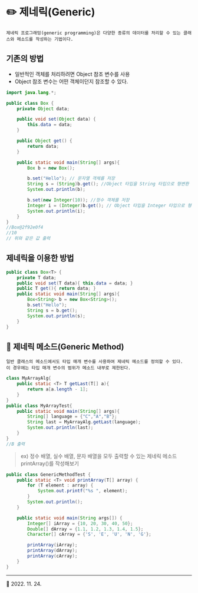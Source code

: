 # ✏️ 제네릭(Generic)
    제네릭 프로그래밍(generic programming)은 다양한 종류의 데이터를 처리할 수 있는 클래스와 메소드를 작성하는 기법이다.

## 기존의 방법
  + 일반적인 객체를 처리하려면 Object 참조 변수를 사용
  + Object 참조 변수는 어떤 객체이던지 참조할 수 있다.
```java
import java.lang.*;

public class Box {
    private Object data;

    public void set(Object data) {
        this.data = data;
    }

    public Object get() {
        return data;
    }

    public static void main(String[] args){
        Box b = new Box();

        b.set("Hello"); // 문자열 객체를 저장
        String s = (String)b.get(); //Object 타입을 String 타입으로 형변환
        System.out.println(b);

        b.set(new Integer(10)); //정수 객체를 저장
        Integer i = (Integer)b.get(); // Object 타입을 Integer 타입으로 형변환
        System.out.println(i);
    }
}
//Box@2f92e0f4
//10
// 위와 같은 값 출력
```
## 제네릭을 이용한 방법
```java
public class Box<T> {
    private T data;
    public void set(T data){ this.data = data; }
    public T get(){ return data; }
    public static void main(String[] args){
        Box<String> b = new Box<String>();
        b.set("Hello");
        String s = b.get();
        System.out.println(s);
    }
}
```

## 📍 제네릭 메소드(Generic Method)
    일반 클래스의 메소드에서도 타입 매개 변수를 사용하여 제네릭 메소드를 정의할 수 있다.
    이 경우에는 타입 매개 변수의 범위가 메소드 내부로 제한된다.
```java
class MyArrayAlg{
    public static <T> T getLast(T[] a){
        return a[a.length - 1];
    }
}
public class MyArrayTest{
    public static void main(String[] args){
        String[] language = {"C","A","B"};
        String last = MyArrayAlg.getLast(language);
        System.out.println(last);
    }
}
//B 출력
```

> ex) 정수 배열, 실수 배열, 문자 배열을 모두 출력할 수 있는 제네릭 메소드 printArray()를 작성해보기
```java
public class GenericMethodTest {
    public static <T> void printArray(T[] array) {
        for (T element : array) {
            System.out.printf("%s ", element);
        }
        System.out.println();
    }

    public static void main(String args[]) {
        Integer[] iArray = {10, 20, 30, 40, 50};
        Double[] dArray = {1.1, 1.2, 1.3, 1.4, 1.5};
        Character[] cArray = {'S', 'E', 'U', 'N', 'G'};

        printArray(iArray);
        printArray(dArray);
        printArray(cArray);
    }
}
```
***
🔺 2022. 11. 24.